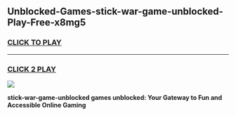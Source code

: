 
## Unblocked-Games-stick-war-game-unblocked-Play-Free-x8mg5
<h3>
<a href="https://premium76.site?title=stick-war-game-unblocked&ref=21A">CLICK TO PLAY</a></h3>
<hr>

<h3>
<a href="https://premium76.site?title=stick-war-game-unblocked&ref=21A">CLICK 2 PLAY</a>
  
</h3>

<a href="https://premium76.site?title=stick-war-game-unblocked&ref=21A"><img src="https://clearcache.store/games.png"></a>


**stick-war-game-unblocked games unblocked: Your Gateway to Fun and Accessible Online Gaming**
